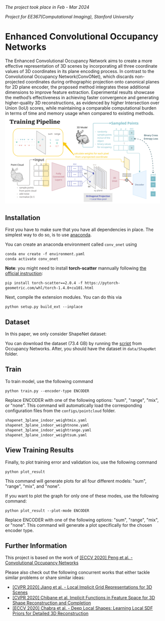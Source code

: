 _The project took place in Feb - Mar 2024_

_Project for EE367(Computational Imaging), Stanford University_
# Enhanced Convolutional Occupancy Networks

The Enhanced Convolutional Occupancy Network aims to create a more effective representation of 3D scenes by
incorporating all three coordinate values of 3D coordinates in its plane encoding process. In contrast to the Convolutional Occupancy
Network(ConvONet), which discards non-projected coordinates during orthographic projection onto canonical planes for 2D plane
encoder, the proposed method integrates these additional dimensions to improve feature extraction. Experimental results showcase
the method’s effectiveness in achieving faster convergence and generating higher-quality 3D reconstructions, as evidenced by higher
Intersection over Union (IoU) scores, while maintaining a comparable computational burden in terms of time and memory usage when
compared to existing methods.
![alt text](https://github.com/ujinsong23/enhanced_ConvONet/blob/master/Training%20Pipeline.jpg)


## Installation
First you have to make sure that you have all dependencies in place.
The simplest way to do so, is to use [anaconda](https://www.anaconda.com/). 

You can create an anaconda environment called `conv_onet` using
```
conda env create -f environment.yaml
conda activate conv_onet
```
**Note**: you might need to install **torch-scatter** mannually following [the official instruction](https://github.com/rusty1s/pytorch_scatter#pytorch-140):
```
pip install torch-scatter==2.0.4 -f https://pytorch-geometric.com/whl/torch-1.4.0+cu101.html
```

Next, compile the extension modules.
You can do this via
```
python setup.py build_ext --inplace
```

## Dataset

In this paper, we only consider ShapeNet dataset:

You can download the dataset (73.4 GB) by running the [script](https://github.com/autonomousvision/occupancy_networks#preprocessed-data) from Occupancy Networks. After, you should have the dataset in `data/ShapeNet` folder.

## Train
To train model, use the following command
```
python train.py --encoder-type ENCODER
```

Replace ENCODER with one of the following options: "sum", "range", "mix", or "none". 
This command will automatically load the corresponding configuration files from the `configs/pointcloud` folder.

```
shapenet_3plane_indoor_weightmix.yaml
shapenet_3plane_indoor_weightnone.yaml
shapenet_3plane_indoor_weightrange.yaml
shapenet_3plane_indoor_weightsum.yaml
```


## View Training Results
Finally, to plot training error and validation iou, use the following command
```
python plot_result
```
This command will generate plots for all four different models: "sum", "range", "mix", and "none".

If you want to plot the graph for only one of these modes, use the following command:

```
python plot_result --plot-mode ENCODER
```
Replace ENCODER with one of the following options: "sum", "range", "mix", or "none". This command will generate a plot specifically for the chosen encoder type.


## Further Information
This project is based on the work of [[ECCV 2020] Peng et al. - Convolutional Occupancy Networks](https://arxiv.org/abs/2003.04618)

Please also check out the following concurrent works that either tackle similar problems or share similar ideas:
- [[CVPR 2020] Jiang et al. - Local Implicit Grid Representations for 3D Scenes](https://arxiv.org/abs/2003.08981)
- [[CVPR 2020] Chibane et al. Implicit Functions in Feature Space for 3D Shape Reconstruction and Completion](https://arxiv.org/abs/2003.01456)
- [[ECCV 2020] Chabra et al. - Deep Local Shapes: Learning Local SDF Priors for Detailed 3D Reconstruction](https://arxiv.org/abs/2003.10983)
